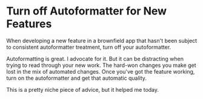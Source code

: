 # Turn off Autoformatter for New Features

When developing a new feature in a brownfield app that hasn't been subject to
consistent autoformatter treatment, turn off your autoformatter.

Autoformatting is great. I advocate for it. But it can be distracting when
trying to read through your new work. The hard-won changes you make get lost in
the mix of automated changes. Once you've got the feature working, turn on the
autoformatter and get that automatic quality.

This is a pretty niche piece of advice, but it helped me today.
